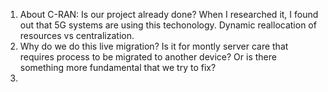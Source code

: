 1. About C-RAN: Is our project already done? When I researched it, I found out that 5G systems are using this techonology. Dynamic reallocation of resources vs centralization. 
2. Why do we do this live migration? Is it for montly server care that requires process to be migrated to another device? Or is there something more fundamental that we try to fix? 
3. 